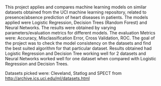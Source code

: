 This project applies and compares machine learning models on similar datasets obtained from the
UCI machine learning repository, related to presence/absence prediction of heart diseases in patients. The
models applied were Logistic Regression, Decision Trees (Random Forest) and Neural Networks. The results were obtained by varying
parameters/evaluation metrics for different models. The evaluation Metrics were: Accuracy, Misclassification Error, Cross Validation, ROC. The goal of the project was to
check the model consistency on the datasets and find the
best suited algorithm for that particular dataset. Results obtained had
Logistic Regression and Decision Tree working well for 2 datasets and Neural Networks worked well for one dataset when
compared with Logistic Regression and Decision Trees.

Datasets picked were: Cleveland, Statlog and SPECT from http://archive.ics.uci.edu/ml/datasets.html
